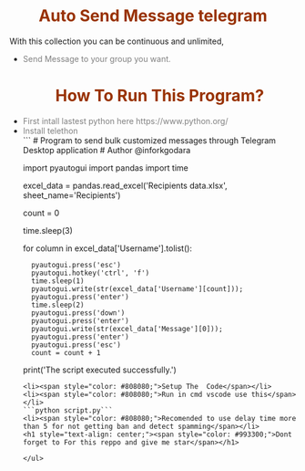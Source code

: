 <h1 style="text-align: center;"><span style="color: #993300;">Auto Send Message telegram</span></h1>
With this collection you can be continuous and unlimited,
<ul>
 	<li><span style="color: #808080;">Send Message to your group you want.</span></li>

<h1 style="text-align: center;"><span style="color: #993300;">How To Run This Program?</h1>
	<li><span style="color: #808080;">First intall lastest python here https://www.python.org/</span></li>
 <li><span style="color: #808080;">Install telethon </span></li>
	```
# Program to send bulk customized messages through Telegram Desktop application
# Author @inforkgodara

import pyautogui
import pandas
import time

excel_data = pandas.read_excel('Recipients data.xlsx', sheet_name='Recipients')

count = 0

time.sleep(3)

for column in excel_data['Username'].tolist():

      pyautogui.press('esc')
      pyautogui.hotkey('ctrl', 'f')
      time.sleep(1)
      pyautogui.write(str(excel_data['Username'][count]));
      pyautogui.press('enter')
      time.sleep(2)
      pyautogui.press('down')
      pyautogui.press('enter')
      pyautogui.write(str(excel_data['Message'][0]));
      pyautogui.press('enter')
      pyautogui.press('esc')
      count = count + 1

print('The script executed successfully.')
```
<li><span style="color: #808080;">Setup The  Code</span></li>
<li><span style="color: #808080;">Run in cmd vscode use this</span></li>
```python script.py```
<li><span style="color: #808080;">Recomended to use delay time more than 5 for not getting ban and detect spamming</span></li>
<h1 style="text-align: center;"><span style="color: #993300;">Dont forget to For this reppo and give me star</span></h1>
  
</ul>
